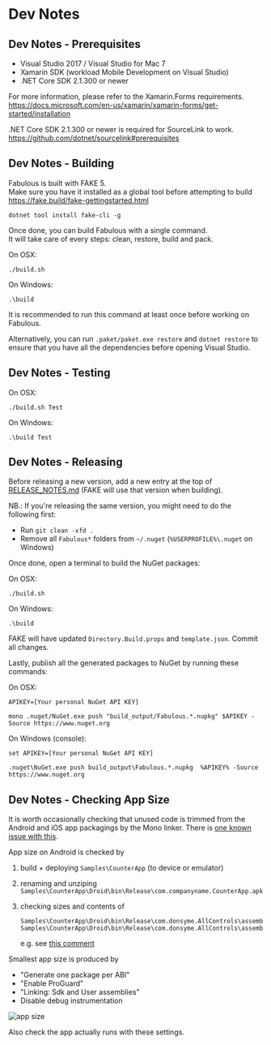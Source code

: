 # Dev Notes

## Dev Notes - Prerequisites

- Visual Studio 2017 / Visual Studio for Mac 7
- Xamarin SDK (workload Mobile Development on Visual Studio)
- .NET Core SDK 2.1.300 or newer

For more information, please refer to the Xamarin.Forms requirements.
https://docs.microsoft.com/en-us/xamarin/xamarin-forms/get-started/installation

.NET Core SDK 2.1.300 or newer is required for SourceLink to work.
https://github.com/dotnet/sourcelink#prerequisites

## Dev Notes - Building

Fabulous is built with FAKE 5.  
Make sure you have it installed as a global tool before attempting to build  
https://fake.build/fake-gettingstarted.html

```
dotnet tool install fake-cli -g
```

Once done, you can build Fabulous with a single command.  
It will take care of every steps: clean, restore, build and pack.

On OSX:

```
./build.sh
```

On Windows:

```
.\build
```

It is recommended to run this command at least once before working on Fabulous.

Alternatively, you can run `.paket/paket.exe restore` and `dotnet restore` to ensure that you have all the dependencies before opening Visual Studio.

## Dev Notes - Testing

On OSX:

```
./build.sh Test
```

On Windows:

```
.\build Test
```

## Dev Notes - Releasing

Before releasing a new version, add a new entry at the top of [RELEASE_NOTES.md](RELEASE_NOTES.md) (FAKE will use that version when building).

NB.: If you're releasing the same version, you might need to do the following first:
* Run `git clean -xfd .`
* Remove all `Fabulous*` folders from `~/.nuget` (`%USERPROFILE%\.nuget` on Windows)

Once done, open a terminal to build the NuGet packages:

On OSX:
```
./build.sh
```

On Windows:
```
.\build
```

FAKE will have updated `Directory.Build.props` and `template.json`. Commit all changes.

Lastly, publish all the generated packages to NuGet by running these commands:

On OSX:
```
APIKEY=[Your personal NuGet API KEY]

mono .nuget/NuGet.exe push "build_output/Fabulous.*.nupkg" $APIKEY -Source https://www.nuget.org
```

On Windows (console):
```
set APIKEY=[Your personal NuGet API KEY]

.nuget\NuGet.exe push build_output\Fabulous.*.nupkg  %APIKEY% -Source https://www.nuget.org
```

## Dev Notes - Checking App Size

It is worth occasionally checking that unused code is trimmed from the Android and iOS app packagings by the Mono linker.
There is [one known issue with this](https://github.com/fsprojects/Fabulous/issues/94).

App size on Android is checked by

1. build + deploying `Samples\CounterApp` (to device or emulator)
2. renaming and unziping `Samples\CounterApp\Droid\bin\Release\com.companyname.CounterApp.apk`
3. checking sizes and contents of

       Samples\CounterApp\Droid\bin\Release\com.donsyme.AllControls\assemblies\FSharp.Core.dll
       Samples\CounterApp\Droid\bin\Release\com.donsyme.AllControls\assemblies\Fabulous.Core.dll

   e.g. see [this comment](https://github.com/fsprojects/Fabulous/issues/94#issuecomment-402157490)

Smallest app size is produced by

* "Generate one package per ABI"
* "Enable ProGuard"
* "Linking: Sdk and User assemblies"
* Disable debug instrumentation

![app size](https://user-images.githubusercontent.com/7204669/42222786-1096c20a-7ece-11e8-99d6-e1c63a6a2f30.png)

Also check the app actually runs with these settings.
